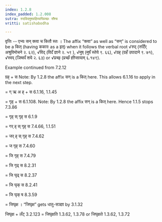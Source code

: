 ```yaml
---
index: 1.2.8
index_padded: 1.2.008
sutra: रुदविदमुषग्रहिस्वपिप्रच्छः सँश्च
vritti: satishabodha

---
```

वृत्तिः -- एभ्यः सन् क्त्वा च कितौ स्तः । The affix “क्त्वा” as well as “सन्” is considered to be a कित् (having ककारः as a इत्) when it follows the verbal root √रुद् (रुदिँर् अश्रुविमोचने २. ६२), √विद् (विदँ ज्ञाने २. ५९ ), √मुष् (मुषँ स्तेये ९. ६६), √ग्रह् (ग्रहँ उपादाने ९. ७१), √स्वप् (ञिष्वपँ शये २. ६३) or √प्रच्छ् (प्रच्छँ ज्ञीप्सायाम् ६.१४९).


Example continued from 7.2.12


ग्रह् + स Note: By 1.2.8 the affix सन् is a कित् here. This allows 6.1.16 to apply in the next step.

= ग् ऋ अ ह् + स 6.1.16, 1.1.45

= गृह् + स 6.1.108. Note: By 1.2.8 the affix सन् is a कित् here. Hence 1.1.5 stops 7.3.86

= गृह् स् गृह् स 6.1.9

= गर् ह् स् गृह् स 7.4.66, 1.1.51

= जर् ह् स् गृह् स 7.4.62

= ज गृह् स 7.4.60

= जि गृह् स 7.4.79

= जि गृढ् स 8.2.31

= जि घृढ् स 8.2.37

= जि घृक् स 8.2.41

= जि घृक् ष 8.3.59

= जिघृक्ष । “जिघृक्ष” gets धातु-सञ्ज्ञा by 3.1.32


जिघृक्ष + लँट् 3.2.123 = जिघृक्षति 1.3.62, 1.3.78 or जिघृक्षते 1.3.62, 1.3.72